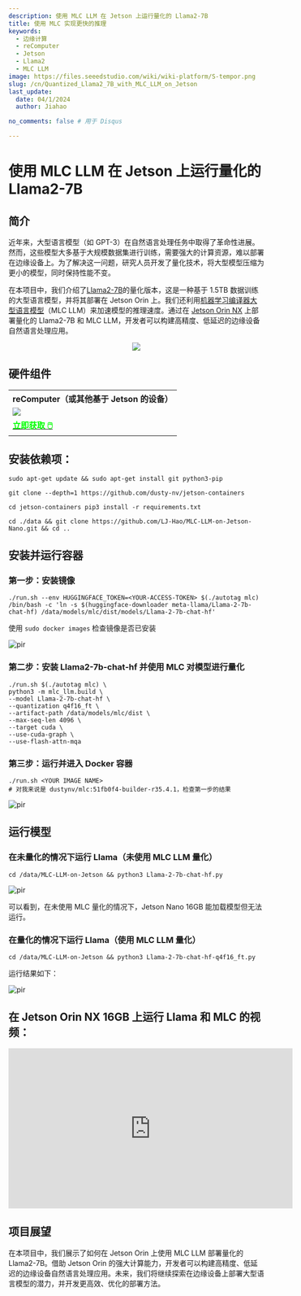 ```yaml
---
description: 使用 MLC LLM 在 Jetson 上运行量化的 Llama2-7B
title: 使用 MLC 实现更快的推理
keywords:
  - 边缘计算
  - reComputer
  - Jetson
  - Llama2
  - MLC LLM
image: https://files.seeedstudio.com/wiki/wiki-platform/S-tempor.png
slug: /cn/Quantized_Llama2_7B_with_MLC_LLM_on_Jetson
last_update:
  date: 04/1/2024
  author: Jiahao

no_comments: false # 用于 Disqus

---
```


# 使用 MLC LLM 在 Jetson 上运行量化的 Llama2-7B

## 简介

近年来，大型语言模型（如 GPT-3）在自然语言处理任务中取得了革命性进展。然而，这些模型大多基于大规模数据集进行训练，需要强大的计算资源，难以部署在边缘设备上。为了解决这一问题，研究人员开发了量化技术，将大型模型压缩为更小的模型，同时保持性能不变。

在本项目中，我们介绍了[Llama2-7B](https://huggingface.co/meta-llama/Llama-2-7b-hf)的量化版本，这是一种基于 1.5TB 数据训练的大型语言模型，并将其部署在 Jetson Orin 上。我们还利用[机器学习编译器大型语言模型](https://llm.mlc.ai)（MLC LLM）来加速模型的推理速度。通过在 [Jetson Orin NX](https://www.seeedstudio.com/reComputer-J4012-p-5586.html) 上部署量化的 Llama2-7B 和 MLC LLM，开发者可以构建高精度、低延迟的边缘设备自然语言处理应用。

<div align="center"><img width={1000} src="https://files.seeedstudio.com/wiki/reComputer-Jetson/A608/MLC_LLM.gif" /></div>

## 硬件组件
<div class="table-center">
	<table align="center">
		<tr>
			<th>reComputer（或其他基于 Jetson 的设备）</th>
		</tr>
    <tr>
      <td><div style={{textAlign:'center'}}><img src="https://files.seeedstudio.com/wiki/reComputer-Jetson/A608/recomputerj4012.jpg" style={{width:1000, height:'auto'}}/></div></td>
    </tr>
		<tr>
			<td><div class="get_one_now_container" style={{textAlign: 'center'}}>
				<a class="get_one_now_item" href="https://www.seeedstudio.com/reComputer-J4012-p-5586.html" target="_blank">
				<strong><span><font color={'FFFFFF'} size={"4"}> 立即获取 🖱️</font></span></strong>
				</a>
			</div></td>
		</tr>
	</table>
</div>

## 安装依赖项：

```shell
sudo apt-get update && sudo apt-get install git python3-pip
```
```shell
git clone --depth=1 https://github.com/dusty-nv/jetson-containers
```
```shell
cd jetson-containers pip3 install -r requirements.txt
```
```shell 
cd ./data && git clone https://github.com/LJ-Hao/MLC-LLM-on-Jetson-Nano.git && cd ..
```

## 安装并运行容器

### 第一步：安装镜像

```shell
./run.sh --env HUGGINGFACE_TOKEN=<YOUR-ACCESS-TOKEN> $(./autotag mlc) /bin/bash -c 'ln -s $(huggingface-downloader meta-llama/Llama-2-7b-chat-hf) /data/models/mlc/dist/models/Llama-2-7b-chat-hf'
```
使用 ```sudo docker images``` 检查镜像是否已安装

<p style={{textAlign: 'center'}}><img src="https://files.seeedstudio.com/wiki/reComputer-Jetson/A608/docker_image.png" alt="pir" width={1000} height="auto"/></p>

### 第二步：安装 Llama2-7b-chat-hf 并使用 MLC 对模型进行量化
```shell
./run.sh $(./autotag mlc) \
python3 -m mlc_llm.build \
--model Llama-2-7b-chat-hf \
--quantization q4f16_ft \
--artifact-path /data/models/mlc/dist \
--max-seq-len 4096 \
--target cuda \
--use-cuda-graph \
--use-flash-attn-mqa
```

### 第三步：运行并进入 Docker 容器
```shell
./run.sh <YOUR IMAGE NAME> 
# 对我来说是 dustynv/mlc:51fb0f4-builder-r35.4.1，检查第一步的结果
```

<p style={{textAlign: 'center'}}><img src="https://files.seeedstudio.com/wiki/reComputer-Jetson/A608/docker_run.png" alt="pir" width={1000} height="auto"/></p>

## 运行模型
### 在未量化的情况下运行 Llama（未使用 MLC LLM 量化）

```shell
cd /data/MLC-LLM-on-Jetson && python3 Llama-2-7b-chat-hf.py 
```
<p style={{textAlign: 'center'}}><img src="https://files.seeedstudio.com/wiki/reComputer-Jetson/A608/Llama-2-7b-chat-hf.png" alt="pir" width={1000} height="auto"/></p>

可以看到，在未使用 MLC 量化的情况下，Jetson Nano 16GB 能加载模型但无法运行。

### 在量化的情况下运行 Llama（使用 MLC LLM 量化）

```shell
cd /data/MLC-LLM-on-Jetson && python3 Llama-2-7b-chat-hf-q4f16_ft.py 
```
运行结果如下：
<p style={{textAlign: 'center'}}><img src="https://files.seeedstudio.com/wiki/reComputer-Jetson/A608/Llama-2-7b-chat-hf-q4f16_ft.png" alt="pir" width={1000} height="auto"/></p>

## 在 Jetson Orin NX 16GB 上运行 Llama 和 MLC 的视频：

<iframe width="560" height="315" src="https://www.youtube.com/embed/hyhh0Tc6g9Q" title="Llama2-7b 在 Jetson Orin NX 16GB 上使用 MLC 4bit 量化运行" frameborder="0" allow="accelerometer; autoplay; clipboard-write; encrypted-media; gyroscope; picture-in-picture; web-share" referrerpolicy="strict-origin-when-cross-origin" allowfullscreen></iframe>

## 项目展望

在本项目中，我们展示了如何在 Jetson Orin 上使用 MLC LLM 部署量化的 Llama2-7B。借助 Jetson Orin 的强大计算能力，开发者可以构建高精度、低延迟的边缘设备自然语言处理应用。未来，我们将继续探索在边缘设备上部署大型语言模型的潜力，并开发更高效、优化的部署方法。